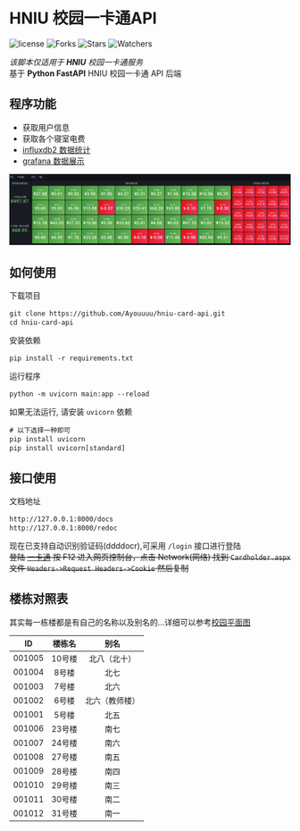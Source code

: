 # HNIU 校园一卡通API
![license](https://img.shields.io/github/license/Ayouuuu/hniu-card-api?color=green)
![Forks](https://img.shields.io/github/forks/Ayouuuu/hniu-card-api?color=green)
![Stars](https://img.shields.io/github/stars/Ayouuuu/hniu-card-api?color=green)
![Watchers](https://img.shields.io/github/watchers/Ayouuuu/hniu-card-api?color=green)

_该脚本仅适用于 **HNIU** 校园一卡通服务_   
基于 **Python FastAPI** HNIU 校园一卡通 API 后端

## 程序功能

- 获取用户信息
- 获取各个寝室电费
- [influxdb2 数据统计](/foo/influxdb.py)
- [grafana 数据展示](docs/grafana.json)

![img](docs/img.png)
## 如何使用

下载项目

```shell
git clone https://github.com/Ayouuuu/hniu-card-api.git
cd hniu-card-api
```

安装依赖

```shell
pip install -r requirements.txt
```

运行程序

```shell
python -m uvicorn main:app --reload
```

如果无法运行, 请安装 `uvicorn` 依赖

```shell
# 以下选择一种即可
pip install uvicorn
pip install uvicorn[standard]
```

## 接口使用

文档地址

```text
http://127.0.0.1:8000/docs
http://127.0.0.1:8000/redoc
```

现在已支持自动识别验证码(ddddocr),可采用 `/login` 接口进行登陆  
~~登陆 [一卡通](http://10.14.0.124/zytk35portal/Cardholder/Cardholder.aspx) 按 F12 进入网页控制台，点击 Network(网络) 找到 `Cardholder.aspx` 文件 `Headers->Request Headers->Cookie` 然后复制~~

## 楼栋对照表
其实每一栋楼都是有自己的名称以及别名的...详细可以参考[校园平面图](https://www.hniu.cn/xysh/xypmt.htm)

|   ID   | 楼栋名  |   别名    |
|:------:|:----:|:-------:|
| 001005 | 10号楼 | 北八（北十）  
| 001004 | 8号楼  |   北七    
| 001003 | 7号楼  |   北六    
| 001002 | 6号楼  | 北六（教师楼） 
| 001001 | 5号楼  |   北五    |
| 001006 | 23号楼 |   南七    |
| 001007 | 24号楼 |   南六    |
| 001008 | 27号楼 |   南五    |
| 001009 | 28号楼 |   南四    |
| 001010 | 29号楼 |   南三    |
| 001011 | 30号楼 |   南二    |
| 001012 | 31号楼 |   南一    |